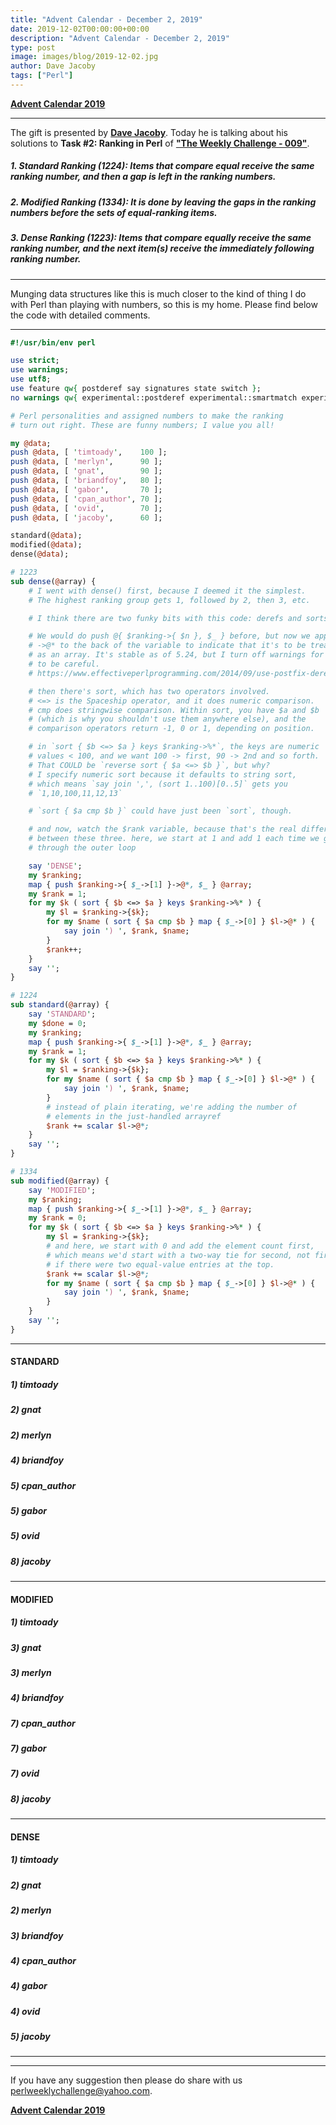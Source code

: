 ```yaml
---
title: "Advent Calendar - December 2, 2019"
date: 2019-12-02T00:00:00+00:00
description: "Advent Calendar - December 2, 2019"
type: post
image: images/blog/2019-12-02.jpg
author: Dave Jacoby
tags: ["Perl"]
---
```


[**Advent Calendar 2019**](/blog/advent-calendar-2019)
***

The gift is presented by [**Dave Jacoby**](/blog/meet-the-champion-029). Today he is talking about his solutions to **Task #2: Ranking in Perl** of [**"The Weekly Challenge - 009"**](/blog/perl-weekly-challenge-009).

##### 1. Standard Ranking (1224): Items that compare equal receive the same ranking number, and then a gap is left in the ranking numbers.
##### 2. Modified Ranking (1334): It is done by leaving the gaps in the ranking numbers before the sets of equal-ranking items.
##### 3. Dense Ranking    (1223): Items that compare equally receive the same ranking number, and the next item(s) receive the immediately following ranking number.

***

Munging data structures like this is much closer to the kind of thing I do with Perl than playing with numbers, so this is my home.
Please find below the code with detailed comments.

***

```perl
#!/usr/bin/env perl

use strict;
use warnings;
use utf8;
use feature qw{ postderef say signatures state switch };
no warnings qw{ experimental::postderef experimental::smartmatch experimental::signatures };

# Perl personalities and assigned numbers to make the ranking
# turn out right. These are funny numbers; I value you all!

my @data;
push @data, [ 'timtoady',    100 ];
push @data, [ 'merlyn',      90 ];
push @data, [ 'gnat',        90 ];
push @data, [ 'briandfoy',   80 ];
push @data, [ 'gabor',       70 ];
push @data, [ 'cpan_author', 70 ];
push @data, [ 'ovid',        70 ];
push @data, [ 'jacoby',      60 ];

standard(@data);
modified(@data);
dense(@data);

# 1223
sub dense(@array) {
    # I went with dense() first, because I deemed it the simplest.
    # The highest ranking group gets 1, followed by 2, then 3, etc.

    # I think there are two funky bits with this code: derefs and sorts.

    # We would do push @{ $ranking->{ $n }, $_ } before, but now we append
    # ->@* to the back of the variable to indicate that it's to be treated
    # as an array. It's stable as of 5.24, but I turn off warnings for it
    # to be careful.
    # https://www.effectiveperlprogramming.com/2014/09/use-postfix-dereferencing/

    # then there's sort, which has two operators involved.
    # <=> is the Spaceship operator, and it does numeric comparison.
    # cmp does stringwise comparison. Within sort, you have $a and $b
    # (which is why you shouldn't use them anywhere else), and the
    # comparison operators return -1, 0 or 1, depending on position.

    # in `sort { $b <=> $a } keys $ranking->%*`, the keys are numeric
    # values < 100, and we want 100 -> first, 90 -> 2nd and so forth.
    # That COULD be `reverse sort { $a <=> $b }`, but why?
    # I specify numeric sort because it defaults to string sort,
    # which means `say join ',', (sort 1..100)[0..5]` gets you
    # `1,10,100,11,12,13`

    # `sort { $a cmp $b }` could have just been `sort`, though.

    # and now, watch the $rank variable, because that's the real difference
    # between these three. here, we start at 1 and add 1 each time we go
    # through the outer loop

    say 'DENSE';
    my $ranking;
    map { push $ranking->{ $_->[1] }->@*, $_ } @array;
    my $rank = 1;
    for my $k ( sort { $b <=> $a } keys $ranking->%* ) {
        my $l = $ranking->{$k};
        for my $name ( sort { $a cmp $b } map { $_->[0] } $l->@* ) {
            say join ') ', $rank, $name;
        }
        $rank++;
    }
    say '';
}

# 1224
sub standard(@array) {
    say 'STANDARD';
    my $done = 0;
    my $ranking;
    map { push $ranking->{ $_->[1] }->@*, $_ } @array;
    my $rank = 1;
    for my $k ( sort { $b <=> $a } keys $ranking->%* ) {
        my $l = $ranking->{$k};
        for my $name ( sort { $a cmp $b } map { $_->[0] } $l->@* ) {
            say join ') ', $rank, $name;
        }
        # instead of plain iterating, we're adding the number of
        # elements in the just-handled arrayref
        $rank += scalar $l->@*;
    }
    say '';
}

# 1334
sub modified(@array) {
    say 'MODIFIED';
    my $ranking;
    map { push $ranking->{ $_->[1] }->@*, $_ } @array;
    my $rank = 0;
    for my $k ( sort { $b <=> $a } keys $ranking->%* ) {
        my $l = $ranking->{$k};
        # and here, we start with 0 and add the element count first,
        # which means we'd start with a two-way tie for second, not first,
        # if there were two equal-value entries at the top.
        $rank += scalar $l->@*;
        for my $name ( sort { $a cmp $b } map { $_->[0] } $l->@* ) {
            say join ') ', $rank, $name;
        }
    }
    say '';
}
```
***

#### STANDARD

##### 1) timtoady
##### 2) gnat
##### 2) merlyn
##### 4) briandfoy
##### 5) cpan_author
##### 5) gabor
##### 5) ovid
##### 8) jacoby

***

#### MODIFIED

##### 1) timtoady
##### 3) gnat
##### 3) merlyn
##### 4) briandfoy
##### 7) cpan_author
##### 7) gabor
##### 7) ovid
##### 8) jacoby

***

#### DENSE

##### 1) timtoady
##### 2) gnat
##### 2) merlyn
##### 3) briandfoy
##### 4) cpan_author
##### 4) gabor
##### 4) ovid
##### 5) jacoby

***
***
If you have any suggestion then please do share with us <perlweeklychallenge@yahoo.com>.

[**Advent Calendar 2019**](/blog/advent-calendar-2019)
